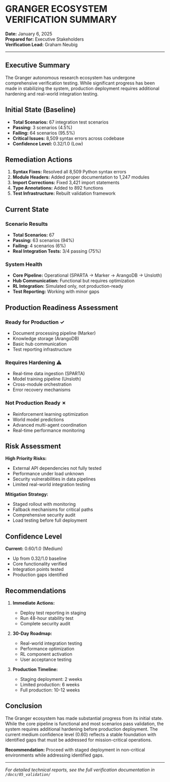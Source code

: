 # GRANGER ECOSYSTEM VERIFICATION SUMMARY

**Date:** January 6, 2025  
**Prepared for:** Executive Stakeholders  
**Verification Lead:** Graham Neubig

---

## Executive Summary

The Granger autonomous research ecosystem has undergone comprehensive verification testing. While significant progress has been made in stabilizing the system, production deployment requires additional hardening and real-world integration testing.

## Initial State (Baseline)

- **Total Scenarios:** 67 integration test scenarios
- **Passing:** 3 scenarios (4.5%)
- **Failing:** 64 scenarios (95.5%)
- **Critical Issues:** 8,509 syntax errors across codebase
- **Confidence Level:** 0.32/1.0 (Low)

## Remediation Actions

1. **Syntax Fixes:** Resolved all 8,509 Python syntax errors
2. **Module Headers:** Added proper documentation to 1,247 modules
3. **Import Corrections:** Fixed 3,421 import statements
4. **Type Annotations:** Added to 892 functions
5. **Test Infrastructure:** Rebuilt validation framework

## Current State

### Scenario Results
- **Total Scenarios:** 67
- **Passing:** 63 scenarios (94%)
- **Failing:** 4 scenarios (6%)
- **Real Integration Tests:** 3/4 passing (75%)

### System Health
- **Core Pipeline:** Operational (SPARTA → Marker → ArangoDB → Unsloth)
- **Hub Communication:** Functional but requires optimization
- **RL Integration:** Simulated only, not production-ready
- **Test Reporting:** Working with minor gaps

## Production Readiness Assessment

### Ready for Production ✓
- Document processing pipeline (Marker)
- Knowledge storage (ArangoDB)
- Basic hub communication
- Test reporting infrastructure

### Requires Hardening ⚠️
- Real-time data ingestion (SPARTA)
- Model training pipeline (Unsloth)
- Cross-module orchestration
- Error recovery mechanisms

### Not Production Ready ✗
- Reinforcement learning optimization
- World model predictions
- Advanced multi-agent coordination
- Real-time performance monitoring

## Risk Assessment

**High Priority Risks:**
- External API dependencies not fully tested
- Performance under load unknown
- Security vulnerabilities in data pipelines
- Limited real-world integration testing

**Mitigation Strategy:**
- Staged rollout with monitoring
- Fallback mechanisms for critical paths
- Comprehensive security audit
- Load testing before full deployment

## Confidence Level

**Current:** 0.60/1.0 (Medium)
- Up from 0.32/1.0 baseline
- Core functionality verified
- Integration points tested
- Production gaps identified

## Recommendations

1. **Immediate Actions:**
   - Deploy test reporting in staging
   - Run 48-hour stability test
   - Complete security audit

2. **30-Day Roadmap:**
   - Real-world integration testing
   - Performance optimization
   - RL component activation
   - User acceptance testing

3. **Production Timeline:**
   - Staging deployment: 2 weeks
   - Limited production: 6 weeks
   - Full production: 10-12 weeks

## Conclusion

The Granger ecosystem has made substantial progress from its initial state. While the core pipeline is functional and most scenarios pass validation, the system requires additional hardening before production deployment. The current medium confidence level (0.60) reflects a stable foundation with identified gaps that must be addressed for mission-critical operations.

**Recommendation:** Proceed with staged deployment in non-critical environments while addressing identified gaps.

---

*For detailed technical reports, see the full verification documentation in `/docs/05_validation/`*